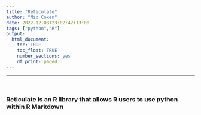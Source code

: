 ```yaml
---
title: "Reticulate"
author: "Nic Coxen"
date: 2022-12-03T23:02:42+13:00
tags: ["python","R"]
output: 
  html_document:
    toc: TRUE
    toc_float: TRUE
    number_sections: yes
    df_print: paged 
---
```


<style type="text/css">

.tocify {
width: 100%;
color: #233142;
max-height: 100%;
overflow: auto;
top:100px;
border-radius:10px;
border-color: steelblue;
}
.list-group-item.active, .list-group-item.active:focus, .list-group-item.active:hover {
    z-index: 2;
    color: darkcyan;
    background-color: #c5d4ed;
    }
ul li:hover{
  display: flex;
  color: #6495ED;
}
/* Just some css for toc styling */
</style>
<hr></hr>


<br>


<h3>Reticulate is an R library that allows R users to use python within R Markdown</h3>

<br>


